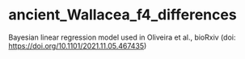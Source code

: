 # ancient_Wallacea_f4_differences
Bayesian linear regression model used in Oliveira et al., bioRxiv (doi: https://doi.org/10.1101/2021.11.05.467435)
